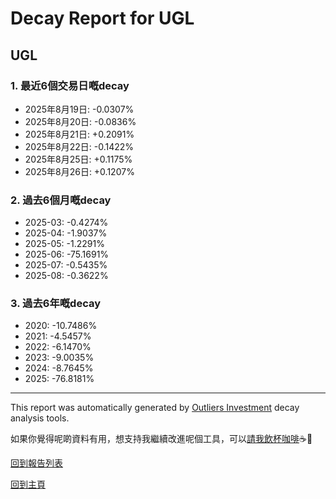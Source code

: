 # Decay Report for UGL

## UGL

### 1. 最近6個交易日嘅decay

- 2025年8月19日: -0.0307%
- 2025年8月20日: -0.0836%
- 2025年8月21日: +0.2091%
- 2025年8月22日: -0.1422%
- 2025年8月25日: +0.1175%
- 2025年8月26日: +0.1207%

### 2. 過去6個月嘅decay

- 2025-03: -0.4274%
- 2025-04: -1.9037%
- 2025-05: -1.2291%
- 2025-06: -75.1691%
- 2025-07: -0.5435%
- 2025-08: -0.3622%

### 3. 過去6年嘅decay

- 2020: -10.7486%
- 2021: -4.5457%
- 2022: -6.1470%
- 2023: -9.0035%
- 2024: -8.7645%
- 2025: -76.8181%

------------------------------
This report was automatically generated by [Outliers Investment](https://outliersecon.github.io/Outliers-Investment/) decay analysis tools.

如果你覺得呢啲資料有用，想支持我繼續改進呢個工具，可以[請我飲杯咖啡](https://buymeacoffee.com/outliersecon)☕🙏

[回到報告列表](https://outliersecon.github.io/Outliers-Investment/reports/reports_public)

[回到主頁](https://outliersecon.github.io/Outliers-Investment/)